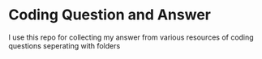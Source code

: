 # Coding Question and Answer
I use this repo for collecting my answer from various resources of coding questions seperating with folders
